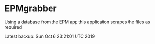 # EPMgrabber
Using a database from the EPM app this application scrapes the files as required


Latest backup: Sun Oct 6 23:21:01 UTC 2019
